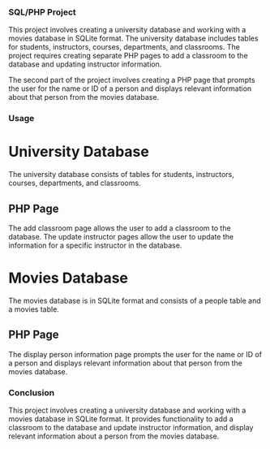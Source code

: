 ### SQL/PHP Project
This project involves creating a university database and working with a movies database in SQLite format. The university database includes tables for students, instructors, courses, departments, and classrooms. The project requires creating separate PHP pages to add a classroom to the database and updating instructor information.

The second part of the project involves creating a PHP page that prompts the user for the name or ID of a person and displays relevant information about that person from the movies database.

### Usage
# University Database
The university database consists of tables for students, instructors, courses, departments, and classrooms.
## PHP Page
The add classroom page allows the user to add a classroom to the database. The update instructor pages allow the user to update the information for a specific instructor in the database.

# Movies Database
The movies database is in SQLite format and consists of a people table and a movies table.
## PHP Page
The display person information page prompts the user for the name or ID of a person and displays relevant information about that person from the movies database.

### Conclusion
This project involves creating a university database and working with a movies database in SQLite format. It provides functionality to add a classroom to the database and update instructor information, and display relevant information about a person from the movies database.
